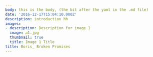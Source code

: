 ```yaml
---
body: this is the body, (the bit after the yaml in the .md file)
date: '2016-12-17T15:04:10.000Z'
description: introduction hh
images:
- description: Description for image 1
  image: a1.jpg
  thumbnail: true
  title: Image 1 Title
title: Boris_ Broken Promises
---
```


